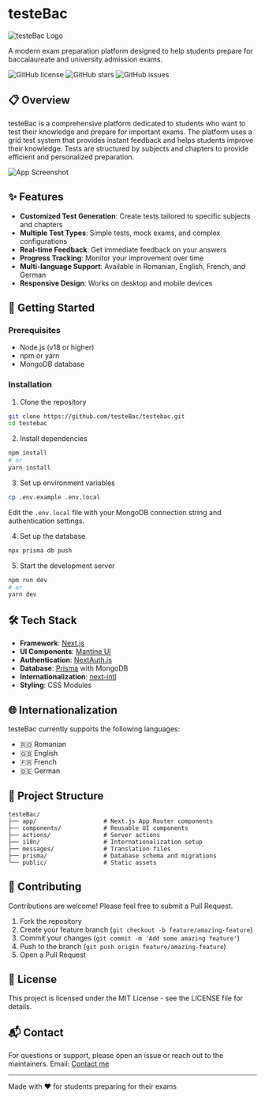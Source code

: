 # testeBac

![testeBac Logo](https://img.shields.io/badge/testeBac-Exam%20Preparation-blue?style=for-the-badge)

A modern exam preparation platform designed to help students prepare for baccalaureate and university admission exams.

![GitHub license](https://img.shields.io/github/license/gamessty/testebac)
![GitHub stars](https://img.shields.io/github/stars/gamessty/testebac)
![GitHub issues](https://img.shields.io/github/issues/gamessty/testebac)

## 📋 Overview

testeBac is a comprehensive platform dedicated to students who want to test their knowledge and prepare for important exams. The platform uses a grid test system that provides instant feedback and helps students improve their knowledge. Tests are structured by subjects and chapters to provide efficient and personalized preparation.

![App Screenshot](https://via.placeholder.com/800x400?text=testeBac+Screenshot)

## ✨ Features

- **Customized Test Generation**: Create tests tailored to specific subjects and chapters
- **Multiple Test Types**: Simple tests, mock exams, and complex configurations
- **Real-time Feedback**: Get immediate feedback on your answers
- **Progress Tracking**: Monitor your improvement over time
- **Multi-language Support**: Available in Romanian, English, French, and German
- **Responsive Design**: Works on desktop and mobile devices

## 🚀 Getting Started

### Prerequisites

- Node.js (v18 or higher)
- npm or yarn
- MongoDB database

### Installation

1. Clone the repository
```bash
git clone https://github.com/testeBac/testebac.git
cd testebac
```

2. Install dependencies
```bash
npm install
# or
yarn install
```

3. Set up environment variables
```bash
cp .env.example .env.local
```
Edit the `.env.local` file with your MongoDB connection string and authentication settings.

4. Set up the database
```bash
npx prisma db push
```

5. Start the development server
```bash
npm run dev
# or
yarn dev
```

## 🛠️ Tech Stack

- **Framework**: [Next.js](https://nextjs.org/)
- **UI Components**: [Mantine UI](https://mantine.dev/)
- **Authentication**: [NextAuth.js](https://next-auth.js.org/)
- **Database**: [Prisma](https://www.prisma.io/) with MongoDB
- **Internationalization**: [next-intl](https://next-intl-docs.vercel.app/)
- **Styling**: CSS Modules

## 🌐 Internationalization

testeBac currently supports the following languages:
- 🇷🇴 Romanian
- 🇬🇧 English
- 🇫🇷 French
- 🇩🇪 German

## 🧩 Project Structure

```
testeBac/
├── app/                   # Next.js App Router components
├── components/            # Reusable UI components
├── actions/               # Server actions
├── i18n/                  # Internationalization setup
├── messages/              # Translation files
├── prisma/                # Database schema and migrations
└── public/                # Static assets
```

## 🤝 Contributing

Contributions are welcome! Please feel free to submit a Pull Request.

1. Fork the repository
2. Create your feature branch (`git checkout -b feature/amazing-feature`)
3. Commit your changes (`git commit -m 'Add some amazing feature'`)
4. Push to the branch (`git push origin feature/amazing-feature`)
5. Open a Pull Request

## 📜 License

This project is licensed under the MIT License - see the LICENSE file for details.

## 📬 Contact

For questions or support, please open an issue or reach out to the maintainers.
Email: [Contact me](mailto:support@gamessty.eu)

---

Made with ❤️ for students preparing for their exams